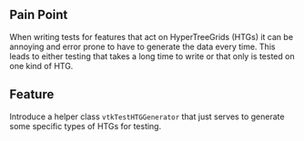 ## Pain Point
When writing tests for features that act on HyperTreeGrids (HTGs) it can be annoying and error prone to have to generate the data every time. This leads to either testing that takes a long time to write or that only is tested on one kind of HTG.

## Feature
Introduce a helper class `vtkTestHTGGenerator` that just serves to generate some specific types of HTGs for testing.
